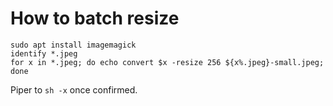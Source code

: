 # How to batch resize

```
sudo apt install imagemagick
identify *.jpeg
for x in *.jpeg; do echo convert $x -resize 256 ${x%.jpeg}-small.jpeg; done
```

Piper to `sh -x` once confirmed.

